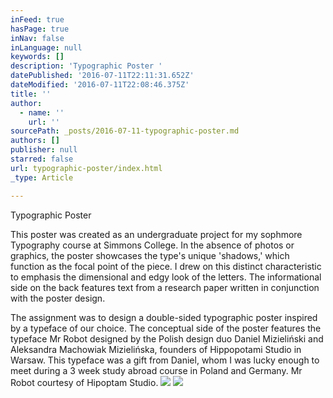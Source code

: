 ```yaml
---
inFeed: true
hasPage: true
inNav: false
inLanguage: null
keywords: []
description: 'Typographic Poster '
datePublished: '2016-07-11T22:11:31.652Z'
dateModified: '2016-07-11T22:08:46.375Z'
title: ''
author:
  - name: ''
    url: ''
sourcePath: _posts/2016-07-11-typographic-poster.md
authors: []
publisher: null
starred: false
url: typographic-poster/index.html
_type: Article

---
```

Typographic Poster 

This poster was created as an undergraduate project for my sophmore Typography course at Simmons College. In the absence of photos or graphics, the poster showcases the type's unique 'shadows,' which function as the focal point of the piece. I drew on this distinct characteristic to emphasis the dimensional and edgy look of the letters. The informational side on the back features text from a research paper written in conjunction with the poster design. 

The assignment was to design a double-sided typographic poster inspired by a typeface of our choice. The conceptual side of the poster features the typeface Mr Robot designed by the Polish design duo Daniel Mizieliński and Aleksandra Machowiak Mizielińska, founders of Hippopotami Studio in Warsaw. This typeface was a gift from Daniel, whom I was lucky enough to meet during a 3 week study abroad course in Poland and Germany. Mr Robot courtesy of Hipoptam Studio.
![](https://imgflo.herokuapp.com/graph/vahj1ThiexotieMo/a205e6fe29fe9735e24b8e4f5e33907d/croprotate.jpg?cropheight=4001&cropwidth=6000&degrees=0&input=https%3A%2F%2Fthe-grid-user-content.s3-us-west-2.amazonaws.com%2Fde637e13-68d5-4acd-8c19-04f4a0a51a35.jpg&x=0&y=0)
![](https://imgflo.herokuapp.com/graph/vahj1ThiexotieMo/db2ceebb39eecc5a62d1c06cbcb4c312/croprotate.jpg?cropheight=4001&cropwidth=6000&degrees=0&input=https%3A%2F%2Fthe-grid-user-content.s3-us-west-2.amazonaws.com%2F16f30e4e-7a62-45c6-8d07-c10b3dec7f67.jpg&x=0&y=0)